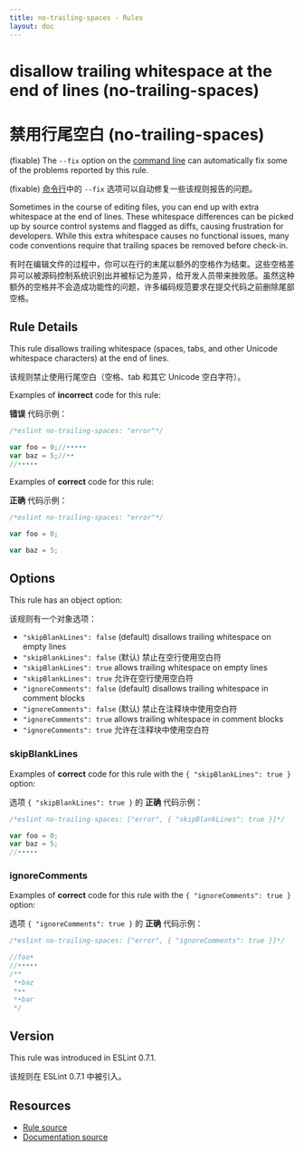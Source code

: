 ```yaml
---
title: no-trailing-spaces - Rules
layout: doc
---
```

<!-- Note: No pull requests accepted for this file. See README.md in the root directory for details. -->

# disallow trailing whitespace at the end of lines (no-trailing-spaces)

# 禁用行尾空白 (no-trailing-spaces)

(fixable) The `--fix` option on the [command line](../user-guide/command-line-interface#fix) can automatically fix some of the problems reported by this rule.

(fixable) [命令行](../user-guide/command-line-interface#fix)中的 `--fix` 选项可以自动修复一些该规则报告的问题。

Sometimes in the course of editing files, you can end up with extra whitespace at the end of lines. These whitespace differences can be picked up by source control systems and flagged as diffs, causing frustration for developers. While this extra whitespace causes no functional issues, many code conventions require that trailing spaces be removed before check-in.

有时在编辑文件的过程中，你可以在行的末尾以额外的空格作为结束。这些空格差异可以被源码控制系统识别出并被标记为差异，给开发人员带来挫败感。虽然这种额外的空格并不会造成功能性的问题，许多编码规范要求在提交代码之前删除尾部空格。

## Rule Details

This rule disallows trailing whitespace (spaces, tabs, and other Unicode whitespace characters) at the end of lines.

该规则禁止使用行尾空白（空格、tab 和其它 Unicode 空白字符）。

Examples of **incorrect** code for this rule:

**错误** 代码示例：

```js
/*eslint no-trailing-spaces: "error"*/

var foo = 0;//•••••
var baz = 5;//••
//•••••
```

Examples of **correct** code for this rule:

**正确** 代码示例：

```js
/*eslint no-trailing-spaces: "error"*/

var foo = 0;

var baz = 5;
```

## Options

This rule has an object option:

该规则有一个对象选项：

* `"skipBlankLines": false` (default) disallows trailing whitespace on empty lines
* `"skipBlankLines": false` (默认) 禁止在空行使用空白符
* `"skipBlankLines": true` allows trailing whitespace on empty lines
* `"skipBlankLines": true` 允许在空行使用空白符
* `"ignoreComments": false` (default) disallows trailing whitespace in comment blocks
* `"ignoreComments": false` (默认) 禁止在注释块中使用空白符
* `"ignoreComments": true` allows trailing whitespace in comment blocks
* `"ignoreComments": true` 允许在注释块中使用空白符

### skipBlankLines

Examples of **correct** code for this rule with the `{ "skipBlankLines": true }` option:

选项 `{ "skipBlankLines": true }` 的 **正确** 代码示例：

```js
/*eslint no-trailing-spaces: ["error", { "skipBlankLines": true }]*/

var foo = 0;
var baz = 5;
//•••••
```

### ignoreComments

Examples of **correct** code for this rule with the `{ "ignoreComments": true }` option:

选项 `{ "ignoreComments": true }` 的 **正确** 代码示例：

```js
/*eslint no-trailing-spaces: ["error", { "ignoreComments": true }]*/

//foo•
//•••••
/**
 *•baz
 *••
 *•bar
 */
```

## Version

This rule was introduced in ESLint 0.7.1.

该规则在 ESLint 0.7.1 中被引入。

## Resources

* [Rule source](https://github.com/eslint/eslint/tree/master/lib/rules/no-trailing-spaces.js)
* [Documentation source](https://github.com/eslint/eslint/tree/master/docs/rules/no-trailing-spaces.md)
